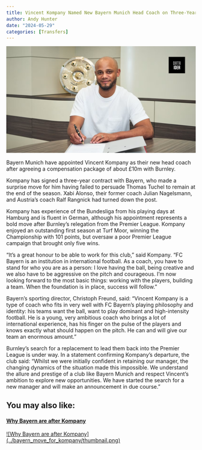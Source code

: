 ```yaml
---
title: Vincent Kompany Named New Bayern Munich Head Coach on Three-Year Deal
author: Andy Hunter
date: "2024-05-29"
categories: [Transfers]
---
```


![Image by DATAIDEA](thumbnail.png)

Bayern Munich have appointed Vincent Kompany as their new head coach after agreeing a compensation package of about £10m with Burnley.

Kompany has signed a three-year contract with Bayern, who made a surprise move for him having failed to persuade Thomas Tuchel to remain at the end of the season. Xabi Alonso, their former coach Julian Nagelsmann, and Austria’s coach Ralf Rangnick had turned down the post.

<script async src="https://pagead2.googlesyndication.com/pagead/js/adsbygoogle.js?client=ca-pub-8076040302380238"
     crossorigin="anonymous"></script>

<ins class="adsbygoogle"
     style="display:block; text-align:center;"
     data-ad-layout="in-article"
     data-ad-format="fluid"
     data-ad-client="ca-pub-8076040302380238"
     data-ad-slot="8693891310"></ins>

<script>
     (adsbygoogle = window.adsbygoogle || []).push({});
</script>

Kompany has experience of the Bundesliga from his playing days at Hamburg and is fluent in German, although his appointment represents a bold move after Burnley’s relegation from the Premier League. Kompany enjoyed an outstanding first season at Turf Moor, winning the Championship with 101 points, but oversaw a poor Premier League campaign that brought only five wins.

“It’s a great honour to be able to work for this club,” said Kompany. “FC Bayern is an institution in international football. As a coach, you have to stand for who you are as a person: I love having the ball, being creative and we also have to be aggressive on the pitch and courageous. I’m now looking forward to the most basic things: working with the players, building a team. When the foundation is in place, success will follow.”

<script async src="https://pagead2.googlesyndication.com/pagead/js/adsbygoogle.js?client=ca-pub-8076040302380238"
     crossorigin="anonymous"></script>

<ins class="adsbygoogle"
     style="display:block; text-align:center;"
     data-ad-layout="in-article"
     data-ad-format="fluid"
     data-ad-client="ca-pub-8076040302380238"
     data-ad-slot="8693891310"></ins>

<script>
     (adsbygoogle = window.adsbygoogle || []).push({});
</script>

Bayern’s sporting director, Christoph Freund, said: “Vincent Kompany is a type of coach who fits in very well with FC Bayern’s playing philosophy and identity: his teams want the ball, want to play dominant and high-intensity football. He is a young, very ambitious coach who brings a lot of international experience, has his finger on the pulse of the players and knows exactly what should happen on the pitch. He can and will give our team an enormous amount.”

Burnley’s search for a replacement to lead them back into the Premier League is under way. In a statement confirming Kompany’s departure, the club said: “Whilst we were initially confident in retaining our manager, the changing dynamics of the situation made this impossible. We understand the allure and prestige of a club like Bayern Munich and respect Vincent’s ambition to explore new opportunities. We have started the search for a new manager and will make an announcement in due course.”

<script async src="https://pagead2.googlesyndication.com/pagead/js/adsbygoogle.js?client=ca-pub-8076040302380238"
     crossorigin="anonymous"></script>

<ins class="adsbygoogle"
     style="display:block; text-align:center;"
     data-ad-layout="in-article"
     data-ad-format="fluid"
     data-ad-client="ca-pub-8076040302380238"
     data-ad-slot="8693891310"></ins>

<script>
     (adsbygoogle = window.adsbygoogle || []).push({});
</script>

<div>
<h2>You may also like:</h2>
<a href="/posts/bayern_move_for_kompany/">
<h4>Why Bayern are after Kompany</h4>
![Why Bayern are after Kompany](../bayern_move_for_kompany/thumbnail.png)
</a>
</div>

